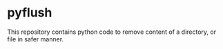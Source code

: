 # pyflush
This repository contains python code to remove content of a directory, or file in safer manner.
